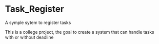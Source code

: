 # Task_Register
A symple sytem to register tasks

This is a college project, the goal to create a system that can handle tasks with or without deadline
